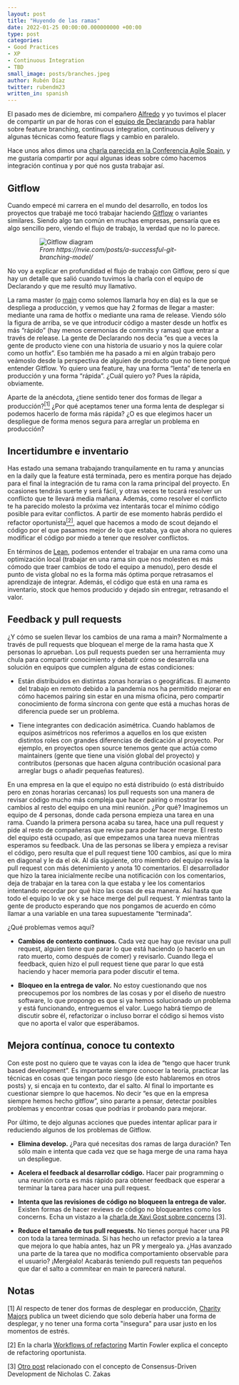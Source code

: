 ```yaml
---
layout: post
title: "Huyendo de las ramas"
date: 2022-01-25 00:00:00.000000000 +00:00
type: post
categories:
- Good Practices
- XP
- Continuous Integration
- TBD
small_image: posts/branches.jpeg
author: Rubén Díaz
twitter: rubendm23
written_in: spanish
---
```


El pasado mes de diciembre, mi compañero [Alfredo](https://twitter.com/AlfredoCasado) y yo tuvimos el placer de compartir un par de horas con el [equipo de Declarando](https://twitter.com/borillo/status/1471972609113956352) para hablar sobre feature branching, continuous integration, continuous delivery y algunas técnicas como feature flags y cambio en paralelo.

Hace unos años dimos una [charla parecida en la Conferencia Agile Spain](https://www.youtube.com/watch?v=L5S9b7AdZC8), y me gustaría compartir por aquí algunas ideas sobre cómo hacemos integración continua y por qué nos gusta trabajar así.

## Gitflow

Cuando empecé mi carrera en el mundo del desarrollo, en todos los proyectos que trabajé me tocó trabajar haciendo [Gitflow](https://www.atlassian.com/git/tutorials/comparing-workflows/gitflow-workflow) o variantes similares. Siendo algo tan común en muchas empresas, pensaría que es algo sencillo pero, viendo el flujo de trabajo, la verdad que no lo parece.

<figure style="max-width:360px; margin:auto;">
    <img src="https://nvie.com/img/git-model@2x.png" alt="Gitflow diagram" />
    <figcaption><em>From https://nvie.com/posts/a-successful-git-branching-model/</em></figcaption>
</figure>

No voy a explicar en profundidad el flujo de trabajo con Gitflow, pero sí que hay un detalle que salió cuando tuvimos la charla con el equipo de Declarando y que me resultó muy llamativo.

La rama master (o [main](https://sfconservancy.org/news/2020/jun/23/gitbranchname/) como solemos llamarla hoy en día) es la que se despliega a producción, y vemos que hay 2 formas de llegar a master: mediante una rama de hotfix o mediante una rama de release. Viendo sólo la figura de arriba, se ve que introducir código a master desde un hotfix es más “rápido” (hay menos ceremonias de commits y ramas) que entrar a través de release. La gente de Declarando nos decía “es que a veces la gente de producto viene con una historia de usuario y nos la quiere colar como un hotfix”. Eso también me ha pasado a mi en algún trabajo pero veámoslo desde la perspectiva de alguien de producto que no tiene porqué entender Gitflow. Yo quiero una feature, hay una forma “lenta” de tenerla en producción y una forma “rápida”. ¿Cuál quiero yo? Pues la rápida, obviamente.

Aparte de la anécdota, ¿tiene sentido tener dos formas de llegar a producción?<a href="#nota1"><sup>[1]</sup></a> ¿Por qué aceptamos tener una forma lenta de desplegar si podemos hacerlo de forma más rápida? ¿O es que elegimos hacer un despliegue de forma menos segura para arreglar un problema en producción?

## Incertidumbre e inventario

Has estado una semana trabajando tranquilamente en tu rama y anuncias en la daily que la feature está terminada, pero es mentira porque has dejado para el final la integración de tu rama con la rama principal del proyecto. En ocasiones tendrás suerte y será fácil, y otras veces te tocará resolver un conflicto que te llevará media mañana. Además, como resolver el conflicto te ha parecido molesto la próxima vez intentarás tocar el mínimo código posible para evitar conflictos. A partir de  ese momento habrás perdido el refactor oportunista<a href="#nota2"><sup>[2]</sup></a>, aquel que hacemos a modo de scout dejando el código por el que pasamos mejor de lo que estaba, ya que ahora no quieres modificar el código por miedo a tener que resolver conflictos.

En términos de [Lean](https://en.wikipedia.org/wiki/Lean_software_development), podemos entender el trabajar en una rama como una optimización local (trabajar en una rama sin que nos molesten es más cómodo que traer cambios de todo el equipo a menudo), pero desde el punto de vista global no es la forma más óptima porque retrasamos el aprendizaje de integrar. Además, el código que está en una rama es inventario, stock que hemos producido y dejado sin entregar, retrasando el valor.

## Feedback y pull requests

¿Y cómo se suelen llevar los cambios de una rama a main? Normalmente a través de pull requests que bloquean el merge de la rama hasta que X personas lo aprueban.
Los pull requests pueden ser una herramienta muy chula para compartir conocimiento y debatir cómo se desarrolla una solución en equipos que cumplen alguna de estas condiciones:

* Están distribuidos en distintas zonas horarias o geográficas. El aumento del trabajo en remoto debido a la pandemia nos ha permitido mejorar en cómo hacemos pairing sin estar en una misma oficina, pero compartir conocimiento de forma síncrona con gente que está a muchas horas de diferencia puede ser un problema.

* Tiene integrantes con dedicación asimétrica. Cuando hablamos de equipos asimétricos nos referimos a aquellos en los que existen distintos roles con grandes diferencias de dedicación al proyecto. Por ejemplo, en proyectos open source tenemos gente que actúa como maintainers (gente que tiene una visión global del proyecto) y contributos (personas que hacen alguna contribución ocasional para arreglar bugs o añadir pequeñas features).

En una empresa en la que el equipo no está distribuido (o está distribuido pero en zonas horarias cercanas) los pull requests son una manera de revisar código mucho más compleja que hacer pairing o mostrar los cambios al resto del equipo en una mini reunión. ¿Por qué? Imaginemos un equipo de 4 personas, donde cada persona empieza una tarea en una rama. Cuando la primera persona acaba su tarea, hace una pull request y pide al resto de compañeras que revise para poder hacer merge. El resto del equipo está ocupado, así que empezamos una tarea nueva mientras esperamos su feedback. Una de las personas se libera y empieza a revisar el código, pero resulta que el pull request tiene 100 cambios, así que lo mira en diagonal y le da el ok. Al día siguiente, otro miembro del equipo revisa la pull request con más detenimiento y anota 10 comentarios. El desarrollador que hizo la tarea inicialmente recibe una notificación con los comentarios, deja de trabajar en la tarea con la que estaba y lee los comentarios intentando recordar por qué hizo las cosas de esa manera. Así hasta que todo el equipo lo ve ok y se hace merge del pull request. Y mientras tanto la gente de producto esperando que nos pongamos de acuerdo en cómo llamar a una variable en una tarea supuestamente “terminada”.

¿Qué problemas vemos aquí?

* **Cambios de contexto continuos.** Cada vez que hay que revisar una pull request, alguien tiene que parar lo que está haciendo (o hacerlo en un rato muerto, como después de comer) y revisarlo. Cuando llega el feedback, quien hizo el pull request tiene que parar lo que está haciendo y hacer memoria para poder discutir el tema.

* **Bloqueo en la entrega de valor.** No estoy cuestionando que nos preocupemos por los nombres de las cosas y por el diseño de nuestro software, lo que propongo es que si ya hemos solucionado un problema y está funcionando, entreguemos el valor. Luego habrá tiempo de discutir sobre él, refactorizar o incluso borrar el código si hemos visto que no aporta el valor que esperábamos.

## Mejora contínua, conoce tu contexto

Con este post no quiero que te vayas con la idea de “tengo que hacer trunk based development”. Es importante siempre conocer la teoría, practicar las técnicas en cosas que tengan poco riesgo (de esto hablaremos en otros posts) y, si encaja en tu contexto, dar el salto. Al final lo importante es cuestionar siempre lo que hacemos. No decir “es que en la empresa siempre hemos hecho gitflow”, sino pararte a pensar, detectar posibles problemas y encontrar cosas que podrías ir probando para mejorar.

Por último, te dejo algunas acciones que puedes intentar aplicar para ir reduciendo algunos de los problemas de Gitflow.

* **Elimina develop.** ¿Para qué necesitas dos ramas de larga duración? Ten sólo main e intenta que cada vez que se haga merge de una rama haya un despliegue.

* **Acelera el feedback al desarrollar  código.** Hacer pair programming o una reunión corta es más rápido para obtener feedback que esperar a terminar la tarea para hacer una pull request. 

* **Intenta que las revisiones de código no bloqueen la entrega de valor.** Existen formas de hacer reviews de código no bloqueantes como los concerns. Echa un vistazo a la [charla de Xavi Gost sobre concerns](https://www.youtube.com/watch?v=pp8j1ggCaoM)<a name="nota3"></a> [3].

* **Reduce el tamaño de tus pull requests.** No tienes porqué hacer una PR con toda la tarea terminada. Si has hecho un refactor previo a la tarea que mejora lo que había antes, haz un PR y mergealo ya. ¿Has avanzado una parte de la tarea que no modifica comportamiento observable para el usuario? ¡Mergéalo! Acabarás teniendo pull requests tan pequeños que dar el salto a commitear en main te parecerá natural.

## Notas

<a name="nota1"></a> [1] Al respecto de tener dos formas de desplegar en producción, [Charity Majors](https://twitter.com/mipsytipsy/status/1459731465994866691) publica un tweet diciendo que solo debería haber una forma de desplegar, y no tener una forma corta "insegura" para usar justo en los momentos de estrés.

<a name="nota2"></a> [2] En la charla [Workflows of refactoring](https://www.youtube.com/watch?v=vqEg37e4Mkw) Martin Fowler explica el concepto de refactoring oportunista.

<a name="nota3"></a> [3] [Otro post](https://humanwhocodes.com/blog/2015/04/14/consensus-driven-development/) relacionado con el concepto de Consensus-Driven Development de Nicholas C. Zakas